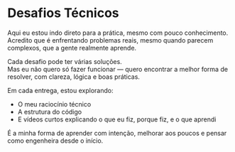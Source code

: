 # Desafios Técnicos

Aqui eu estou indo direto para a prática, mesmo com pouco conhecimento.  
Acredito que é enfrentando problemas reais, mesmo quando parecem complexos, que a gente realmente aprende.

Cada desafio pode ter várias soluções.  
Mas eu não quero só fazer funcionar — quero encontrar a melhor forma de resolver, com clareza, lógica e boas práticas.

Em cada entrega, estou explorando:

- O meu raciocínio técnico
- A estrutura do código
- E vídeos curtos explicando o que eu fiz, porque fiz, e o que aprendi

É a minha forma de aprender com intenção, melhorar aos poucos e pensar como engenheira desde o início.
